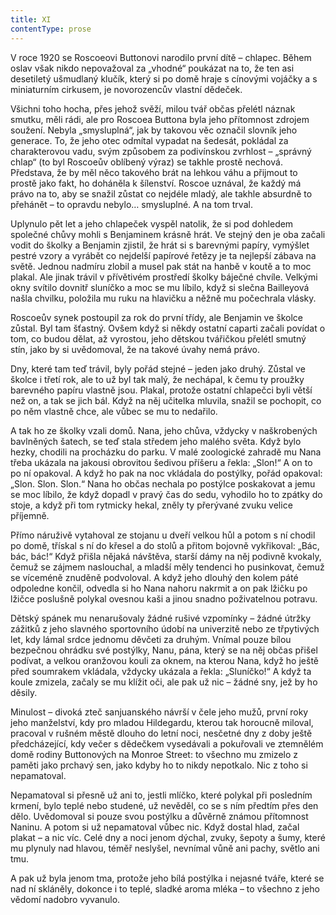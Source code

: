 ```yaml
---
title: XI
contentType: prose
---
```


<section>

V roce 1920 se Roscoeovi Buttonovi narodilo první dítě – chlapec. Během oslav však nikdo nepovažoval za „vhodné“ poukázat na to, že ten asi desetiletý ušmudlaný klučík, který si po domě hraje s cínovými vojáčky a s miniaturním cirkusem, je novorozencův vlastní dědeček.

</section>

<section>

Všichni toho hocha, přes jehož svěží, milou tvář občas přelétl náznak smutku, měli rádi, ale pro Roscoea Buttona byla jeho přítomnost zdrojem soužení. Nebyla „smysluplná“, jak by takovou věc označil slovník jeho generace. To, že jeho otec odmítal vypadat na šedesát, pokládal za charakterovou vadu, svým způsobem za podivínskou zvrhlost – „správný chlap“ (to byl Roscoeův oblíbený výraz) se takhle prostě nechová. Představa, že by měl něco takového brát na lehkou váhu a přijmout to prostě jako fakt, ho doháněla k šílenství. Roscoe uznával, že každý má právo na to, aby se snažil zůstat co nejdéle mladý, ale takhle absurdně to přehánět – to opravdu nebylo… smysluplné. A na tom trval.

Uplynulo pět let a jeho chlapeček vyspěl natolik, že si pod dohledem společné chůvy mohli s Benjaminem krásně hrát. Ve stejný den je oba začali vodit do školky a Benjamin zjistil, že hrát si s barevnými papíry, vymýšlet pestré vzory a vyrábět co nejdelší papírové řetězy je ta nejlepší zábava na světě. Jednou nadmíru zlobil a musel pak stát na hanbě v koutě a to moc plakal. Ale jinak trávil v přívětivém prostředí školky báječné chvíle. Velkými okny svítilo dovnitř sluníčko a moc se mu líbilo, když si slečna Bailleyová našla chvilku, položila mu ruku na hlavičku a něžně mu počechrala vlásky.

Roscoeův synek postoupil za rok do první třídy, ale Benjamin ve školce zůstal. Byl tam šťastný. Ovšem když si někdy ostatní caparti začali povídat o tom, co budou dělat, až vyrostou, jeho dětskou tvářičkou přelétl smutný stín, jako by si uvědomoval, že na takové úvahy nemá právo.

Dny, které tam teď trávil, byly pořád stejné – jeden jako druhý. Zůstal ve školce i třetí rok, ale to už byl tak malý, že nechápal, k čemu ty proužky barevného papíru vlastně jsou. Plakal, protože ostatní chlapečci byli větší než on, a tak se jich bál. Když na něj učitelka mluvila, snažil se pochopit, co po něm vlastně chce, ale vůbec se mu to nedařilo.

A tak ho ze školky vzali domů. Nana, jeho chůva, vždycky v naškrobených bavlněných šatech, se teď stala středem jeho malého světa. Když bylo hezky, chodili na procházku do parku. V malé zoologické zahradě mu Nana třeba ukázala na jakousi obrovitou šedivou příšeru a řekla: „Slon!“ A on to po ní opakoval. A když ho pak na noc vkládala do postýlky, pořád opakoval: „Slon. Slon. Slon.“ Nana ho občas nechala po postýlce poskakovat a jemu se moc líbilo, že když dopadl v pravý čas do sedu, vyhodilo ho to zpátky do stoje, a když při tom rytmicky hekal, zněly ty přerývané zvuku velice příjemně.

Přímo náruživě vytahoval ze stojanu u dveří velkou hůl a potom s ní chodil po domě, třískal s ní do křesel a do stolů a přitom bojovně vykřikoval: „Bác, bác, bác!“ Když přišla nějaká návštěva, starší dámy na něj podivně kvokaly, čemuž se zájmem naslouchal, a mladší měly tendenci ho pusinkovat, čemuž se víceméně znuděně podvoloval. A když jeho dlouhý den kolem páté odpoledne končil, odvedla si ho Nana nahoru nakrmit a on pak lžičku po lžičce poslušně polykal ovesnou kaši a jinou snadno poživatelnou potravu.

Dětský spánek mu nenarušovaly žádné rušivé vzpomínky – žádné útržky zážitků z jeho slavného sportovního údobí na univerzitě nebo ze třpytivých let, kdy lámal srdce jednomu děvčeti za druhým. Vnímal pouze bílou bezpečnou ohrádku své postýlky, Nanu, pána, který se na něj občas přišel podívat, a velkou oranžovou kouli za oknem, na kterou Nana, když ho ještě před soumrakem vkládala, vždycky ukázala a řekla: „Sluníčko!“ A když ta koule zmizela, začaly se mu klížit oči, ale pak už nic – žádné sny, jež by ho děsily.

Minulost – divoká zteč sanjuanského návrší v čele jeho mužů, první roky jeho manželství, kdy pro mladou Hildegardu, kterou tak horoucně miloval, pracoval v rušném městě dlouho do letní noci, nesčetné dny z doby ještě předcházející, kdy večer s dědečkem vysedávali a pokuřovali ve ztemnělém domě rodiny Buttonových na Monroe Street: to všechno mu zmizelo z paměti jako prchavý sen, jako kdyby ho to nikdy nepotkalo. Nic z toho si nepamatoval.

Nepamatoval si přesně už ani to, jestli mlíčko, které polykal při posledním krmení, bylo teplé nebo studené, už nevěděl, co se s ním předtím přes den dělo. Uvědomoval si pouze svou postýlku a důvěrně známou přítomnost Naninu. A potom si už nepamatoval vůbec nic. Když dostal hlad, začal plakat – a nic víc. Celé dny a noci jenom dýchal, zvuky, šepoty a šumy, které mu plynuly nad hlavou, téměř neslyšel, nevnímal vůně ani pachy, světlo ani tmu.

A pak už byla jenom tma, protože jeho bílá postýlka i nejasné tváře, které se nad ní skláněly, dokonce i to teplé, sladké aroma mléka – to všechno z jeho vědomí nadobro vyvanulo.

</section>
